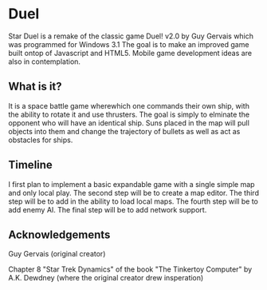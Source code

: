 Duel
====

Star Duel is a remake of the classic game Duel! v2.0 by Guy Gervais which was programmed for Windows 3.1
The goal is to make an improved game built ontop of Javascript and HTML5. Mobile game development ideas are also in contemplation.


What is it?
-----------
It is a space battle game wherewhich one commands their own ship, with the ability to rotate it and use thrusters. The goal is simply to elminate the opponent who will have an identical ship. Suns placed in the map will pull objects into them and change the trajectory of bullets as well as act as obstacles for ships.

Timeline
-----------
I first plan to implement a basic expandable game with a single simple map and only local play.
The second step will be to create a map editor.
The third step will be to add in the ability to load local maps.
The fourth step will be to add enemy AI.
The final step will be to add network support.

  
Acknowledgements
-----------
Guy Gervais (original creator)

Chapter 8 "Star Trek Dynamics" of the book "The Tinkertoy Computer" by A.K. Dewdney (where the original creator drew insperation)
